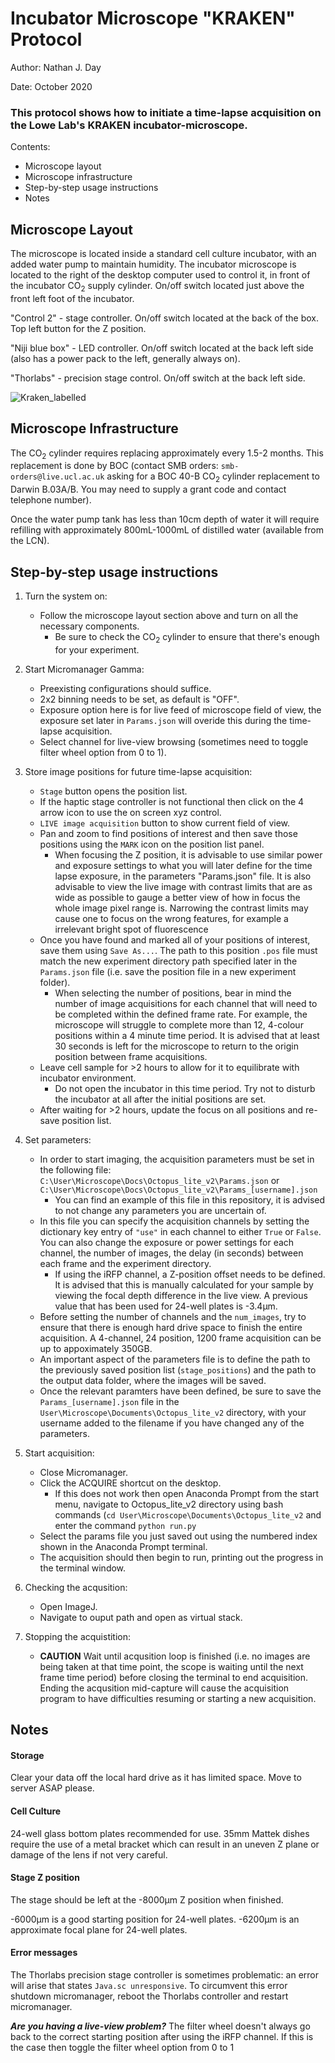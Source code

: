 # Incubator Microscope "KRAKEN" Protocol 

Author: Nathan J. Day

Date: October 2020

### This protocol shows how to initiate a time-lapse acquisition on the Lowe Lab's KRAKEN incubator-microscope. 

Contents: 

- Microscope layout
- Microscope infrastructure 
- Step-by-step usage instructions
- Notes

## Microscope Layout

The microscope is located inside a standard cell culture incubator, with an added water pump to maintain humidity. The incubator microscope is located to the right of the desktop computer used to control it, in front of the incubator CO<sub>2</sub> supply cylinder. On/off switch located just above the front left foot of the incubator.

"Control 2" - stage controller. On/off switch located at the back of the box. Top left button for the Z position. 

"Niji blue box" - LED controller. On/off switch located at the back left side (also has a power pack to the left, generally always on). 

"Thorlabs" - precision stage control. On/off switch at the back left side. 

![Kraken_labelled](https://user-images.githubusercontent.com/16838461/111985628-be135480-8b04-11eb-8765-0c87603f3bde.png)


## Microscope Infrastructure

The CO<sub>2</sub> cylinder requires replacing approximately every 1.5-2 months. This replacement is done by BOC (contact SMB orders: `smb-orders@live.ucl.ac.uk` asking for a BOC 40-B CO<sub>2</sub> cylinder replacement to Darwin B.03A/B. You may need to supply a grant code and contact telephone number). 

Once the water pump tank has less than 10cm depth of water it will require refilling with approximately 800mL-1000mL of distilled water (available from the LCN).

## Step-by-step usage instructions

1. Turn the system on: 

    - Follow the microscope layout section above and turn on all the necessary components. 
        - Be sure to check the CO<sub>2</sub> cylinder to ensure that there's enough for your experiment.  

2. Start Micromanager Gamma:

    - Preexisting configurations should suffice.
    - 2x2 binning needs to be set, as default is "OFF".
    - Exposure option here is for live feed of microscope field of view, the exposure set later in `Params.json` will overide this during the time-lapse acquisition.
    - Select channel for live-view browsing (sometimes need to toggle filter wheel option from 0 to 1).
    
3. Store image positions for future time-lapse acquisition:

    - `Stage` button opens the position list.
    - If the haptic stage controller is not functional then click on the 4 arrow icon to use the on screen xyz control. 
    - `LIVE image acquisition` button to show current field of view. 
    - Pan and zoom to find positions of interest and then save those positions using the `MARK` icon on the position list panel.
        - When focusing the Z position, it is advisable to use similar power and exposure settings to what you will later define for the time lapse exposure, in the parameters "Params.json" file. It is also advisable to view the live image with contrast limits that are as wide as possible to gauge a better view of how in focus the whole image pixel range is. Narrowing the contrast limits may cause one to focus on the wrong features, for example a irrelevant bright spot of fluorescence
    - Once you have found and marked all of your positions of interest, save them using `Save As...`. The path to this position `.pos` file must match the new experiment directory path specified later in the `Params.json` file (i.e. save the position file in a new experiment folder).
        - When selecting the number of positions, bear in mind the number of image acquisitions for each channel that will need to be completed within the defined frame rate. For example, the microscope will struggle to complete more than 12, 4-colour positions within a 4 minute time period. It is advised that at least 30 seconds is left for the microscope to return to the origin position between frame acquisitions.
    - Leave cell sample for >2 hours to allow for it to equilibrate with incubator environment.
        - Do not open the incubator in this time period. Try not to disturb the incubator at all after the initial positions are set.
    - After waiting for >2 hours, update the focus on all positions and re-save position list. 

4. Set parameters:

    - In order to start imaging, the acquisition parameters must be set in the following file:
        `C:\User\Microscope\Docs\Octopus_lite_v2\Params.json`
        or 
        `C:\User\Microscope\Docs\Octopus_lite_v2\Params_[username].json`
        - You can find an example of this file in this repository, it is advised to not change any parameters you are uncertain of. 
    - In this file you can specify the acquisition channels by setting the dictionary key entry of `"use"` in each channel to either `True` or `False`. You can also change the exposure or power settings for each channel, the number of images, the delay (in seconds) between each frame and the experiment directory. 
        - If using the iRFP channel, a Z-position offset needs to be defined. It is advised that this is manually calculated for your sample by viewing the focal depth difference in the live view. A previous value that has been used for 24-well plates is -3.4μm. 
    - Before setting the number of channels and the `num_images`, try to ensure that there is enough hard drive space to finish the entire acquisition. A 4-channel, 24 position, 1200 frame acquisition can be up to appoximately 350GB.
    - An important aspect of the parameters file is to define the path to the previously saved position list (`stage_positions`) and the path to the output data folder, where the images will be saved.
    - Once the relevant paramters have been defined, be sure to save the `Params_[username].json` file in the `User\Microscope\Documents\Octopus_lite_v2` directory, with your username added to the filename if you have changed any of the parameters.
    
5. Start acquisition:

    - Close Micromanager.
    - Click the ACQUIRE shortcut on the desktop.
        - If this does not work then open Anaconda Prompt from the start menu, navigate to Octopus_lite_v2 directory using bash commands (`cd User\Microscope\Documents\Octopus_lite_v2` and enter the command `python run.py`
    - Select the params file you just saved out using the numbered index shown in the Anaconda Prompt terminal.
    - The acquisition should then begin to run, printing out the progress in the terminal window.
    
6. Checking the acqusition: 

    - Open ImageJ.
    - Navigate to ouput path and open as virtual stack.
    
7. Stopping the acquistition: 

    - **CAUTION** Wait until acqusition loop is finished (i.e. no images are being taken at that time point, the scope is waiting until the next frame time period) before closing the terminal to end acquisition. Ending the acqusition mid-capture will cause the acquisition program to have difficulties resuming or starting a new acquisition.
    

## Notes

#### Storage

Clear your data off the local hard drive as it has limited space. Move to server ASAP please. 

#### Cell Culture 

24-well glass bottom plates recommended for use. 35mm Mattek dishes require the use of a metal bracket which can result in an uneven Z plane or damage of the lens if not very careful. 

#### Stage Z position

The stage should be left at the -8000μm Z position when finished.

-6000μm is a good starting position for 24-well plates. -6200μm is an approximate focal plane for 24-well plates. 

#### Error messages

The Thorlabs precision stage controller is sometimes problematic: an error will arise that states `Java.sc unresponsive`. To circumvent this error shutdown micromanager, reboot the Thorlabs controller and restart micromanager.

**_Are you having a live-view problem?_** The filter wheel doesn't always go back to the correct starting position after using the iRFP channel. If this is the case then toggle the filter wheel option from 0 to 1
